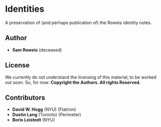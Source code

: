 # Identities
A preservation of (and perhaps publication of) the Roweis identity notes.

## Author
- **Sam Roweis** (deceased)

## License
We currently do not understand the licensing of this material; to be worked out soon. So, for now: **Copyright the Authors. All rights Reserved.**

## Contributors
- **David W. Hogg** (NYU) (Flatiron)
- **Dustin Lang** (Toronto) (Perimeter)
- **Boris Leistedt** (NYU)
